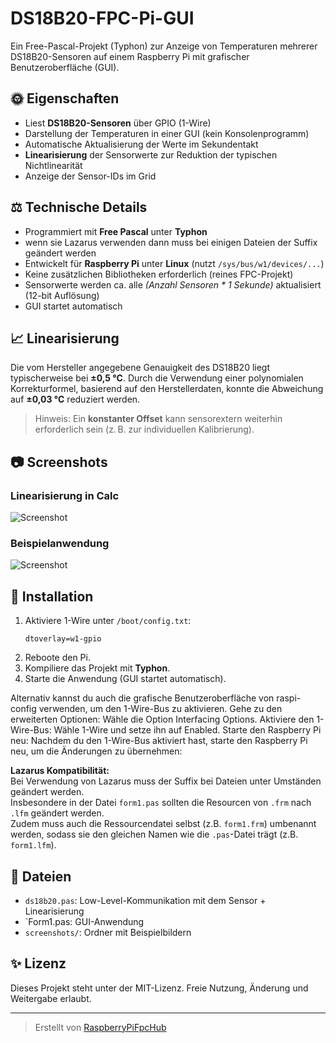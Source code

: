 # DS18B20-FPC-Pi-GUI

Ein Free-Pascal-Projekt (Typhon) zur Anzeige von Temperaturen mehrerer DS18B20-Sensoren auf einem Raspberry Pi mit grafischer Benutzeroberfläche (GUI).

## 🌞 Eigenschaften

- Liest **DS18B20-Sensoren** über GPIO (1-Wire)
- Darstellung der Temperaturen in einer GUI (kein Konsolenprogramm)
- Automatische Aktualisierung der Werte im Sekundentakt
- **Linearisierung** der Sensorwerte zur Reduktion der typischen Nichtlinearität
- Anzeige der Sensor-IDs im Grid

## ⚖️ Technische Details

- Programmiert mit **Free Pascal** unter **Typhon**
- wenn sie Lazarus verwenden dann muss bei einigen Dateien der Suffix geändert werden 
- Entwickelt für **Raspberry Pi** unter **Linux** (nutzt `/sys/bus/w1/devices/...`)
- Keine zusätzlichen Bibliotheken erforderlich (reines FPC-Projekt)
- Sensorwerte werden ca. alle *(Anzahl Sensoren * 1 Sekunde)* aktualisiert (12-bit Auflösung)
- GUI startet automatisch

## 📈 Linearisierung

Die vom Hersteller angegebene Genauigkeit des DS18B20 liegt typischerweise bei **±0,5 °C**. Durch die Verwendung einer polynomialen Korrekturformel, basierend auf den Herstellerdaten, konnte die Abweichung auf **±0,03 °C** reduziert werden.

> Hinweis: Ein **konstanter Offset** kann sensorextern weiterhin erforderlich sein (z. B. zur individuellen Kalibrierung).

## 📷 Screenshots

### Linearisierung in Calc
![Screenshot](https://github.com/RaspberryPiFpcHub/DS18B20-FPC-Pi-GUI/blob/main/DS18B20_temperatur_correction.png)

### Beispielanwendung
![Screenshot](https://github.com/RaspberryPiFpcHub/DS18B20-FPC-Pi-GUI/blob/main/Ds18b20-GUI.png)

## 🔧 Installation

1. Aktiviere 1-Wire unter `/boot/config.txt`:
   ```
   dtoverlay=w1-gpio
   ```
2. Reboote den Pi.
3. Kompiliere das Projekt mit **Typhon**.
4. Starte die Anwendung (GUI startet automatisch).

Alternativ kannst du auch die grafische Benutzeroberfläche von raspi-config verwenden, um den 1-Wire-Bus zu aktivieren.
Gehe zu den erweiterten Optionen: Wähle die Option Interfacing Options.
Aktiviere den 1-Wire-Bus: Wähle 1-Wire und setze ihn auf Enabled.
Starte den Raspberry Pi neu: Nachdem du den 1-Wire-Bus aktiviert hast, starte den Raspberry Pi neu, um die Änderungen zu übernehmen: 

**Lazarus Kompatibilität:**  
   Bei Verwendung von Lazarus muss der Suffix bei Dateien unter Umständen geändert werden.  
   Insbesondere in der Datei `form1.pas` sollten die Resourcen von `.frm` nach `.lfm` geändert werden.  
   Zudem muss auch die Ressourcendatei selbst (z.B. `form1.frm`) umbenannt werden, sodass sie den gleichen Namen wie die `.pas`-Datei trägt (z.B. `form1.lfm`).

## 📂 Dateien

- `ds18b20.pas`: Low-Level-Kommunikation mit dem Sensor + Linearisierung
- `Form1.pas: GUI-Anwendung
- `screenshots/`: Ordner mit Beispielbildern

## ✨ Lizenz

Dieses Projekt steht unter der MIT-Lizenz. Freie Nutzung, Änderung und Weitergabe erlaubt.

---

> Erstellt von [RaspberryPiFpcHub](https://github.com/RaspberryPiFpcHub)

